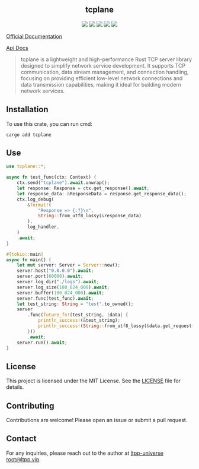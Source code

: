 <center>

## tcplane

[![](https://img.shields.io/crates/v/tcplane.svg)](https://crates.io/crates/tcplane)
[![](https://img.shields.io/crates/d/tcplane.svg)](https://img.shields.io/crates/d/tcplane.svg)
[![](https://docs.rs/tcplane/badge.svg)](https://docs.rs/tcplane)
[![](https://github.com/ltpp-universe/tcplane/workflows/Rust/badge.svg)](https://github.com/ltpp-universe/tcplane/actions?query=workflow:Rust)
[![](https://img.shields.io/crates/l/tcplane.svg)](./LICENSE)

</center>

[Official Documentation](https://docs.ltpp.vip/tcplane/)

[Api Docs](https://docs.rs/tcplane/latest/tcplane/)

> tcplane is a lightweight and high-performance Rust TCP server library designed to simplify network service development. It supports TCP communication, data stream management, and connection handling, focusing on providing efficient low-level network connections and data transmission capabilities, making it ideal for building modern network services.

## Installation

To use this crate, you can run cmd:

```shell
cargo add tcplane
```

## Use

```rust
use tcplane::*;

async fn test_func(ctx: Context) {
    ctx.send("tcplane").await.unwrap();
    let response: Response = ctx.get_response().await;
    let response_data: &ResponseData = response.get_response_data();
    ctx.log_debug(
        &format!(
            "Response => {:?}\n",
            String::from_utf8_lossy(&response_data)
        ),
        log_handler,
    )
    .await;
}

#[tokio::main]
async fn main() {
    let mut server: Server = Server::new();
    server.host("0.0.0.0").await;
    server.port(60000).await;
    server.log_dir("./logs").await;
    server.log_size(100_024_000).await;
    server.buffer(100_024_000).await;
    server.func(test_func).await;
    let test_string: String = "test".to_owned();
    server
        .func(future_fn!(test_string, |data| {
            println_success!(&test_string);
            println_success!(String::from_utf8_lossy(&data.get_request().await));
        }))
        .await;
    server.run().await;
}
```

## License

This project is licensed under the MIT License. See the [LICENSE](LICENSE) file for details.

## Contributing

Contributions are welcome! Please open an issue or submit a pull request.

## Contact

For any inquiries, please reach out to the author at [ltpp-universe <root@ltpp.vip>](mailto:root@ltpp.vip).
